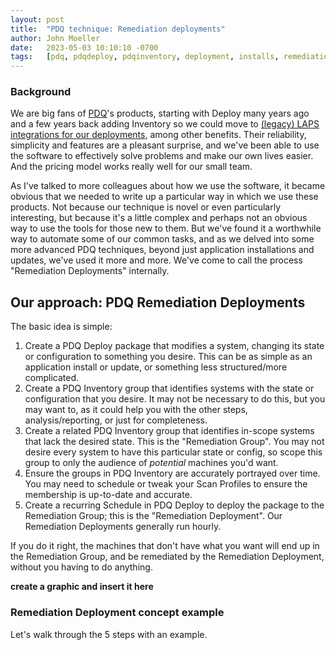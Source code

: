 ```yaml
---
layout: post
title:  "PDQ technique: Remediation deployments"
author: John Moeller
date:   2023-05-03 10:10:10 -0700
tags:   [pdq, pdqdeploy, pdqinventory, deployment, installs, remediation, automation]
---
```


### Background ###

We are big fans of [PDQ](https://www.pdq.com)'s products, starting with Deploy many years ago and a few years back adding Inventory so we could move to [(legacy) LAPS integrations for our deployments](https://help.pdq.com/hc/en-us/articles/115001132352-LAPS-Integration-with-PDQ-Inventory-and-PDQ-Deploy), among other benefits. Their reliability, simplicity and features are a pleasant surprise, and we've been able to use the software to effectively solve problems and make our own lives easier. And the pricing model works really well for our small team. 

As I've talked to more colleagues about how we use the software, it became obvious that we needed to write up a particular way in which we use these products. Not because our technique is novel or even particularly interesting, but because it's a little complex and perhaps not an obvious way to use the tools for those new to them. But we've found it a worthwhile way to automate some of our common tasks, and as we delved into some more advanced PDQ techniques, beyond just application installations and updates, we've used it more and more. We've come to call the process "Remediation Deployments" internally. 

## Our approach: PDQ Remediation Deployments ##

The basic idea is simple:

1. Create a PDQ Deploy package that modifies a system, changing its state or configuration to something you desire. This can be as simple as an application install or update, or something less structured/more complicated. 
2. Create a PDQ Inventory group that identifies systems with the state or configuration that you desire. It may not be necessary to do this, but you may want to, as it could help you with the other steps, analysis/reporting, or just for completeness. 
3. Create a related PDQ Inventory group that identifies in-scope systems that lack the desired state. This is the "Remediation Group". You may not desire every system to have this particular state or config, so scope this group to only the audience of *potential* machines you'd want. 
4. Ensure the groups in PDQ Inventory are accurately portrayed over time. You may need to schedule or tweak your Scan Profiles to ensure the membership is up-to-date and accurate.
5. Create a recurring Schedule in PDQ Deploy to deploy the package to the Remediation Group; this is the "Remediation Deployment". Our Remediation Deployments generally run hourly.

If you do it right, the machines that don't have what you want will end up in the Remediation Group, and be remediated by the Remediation Deployment, without you having to do anything.

**create a graphic and insert it here**

### Remediation Deployment concept example ###

Let's walk through the 5 steps with an example. 





